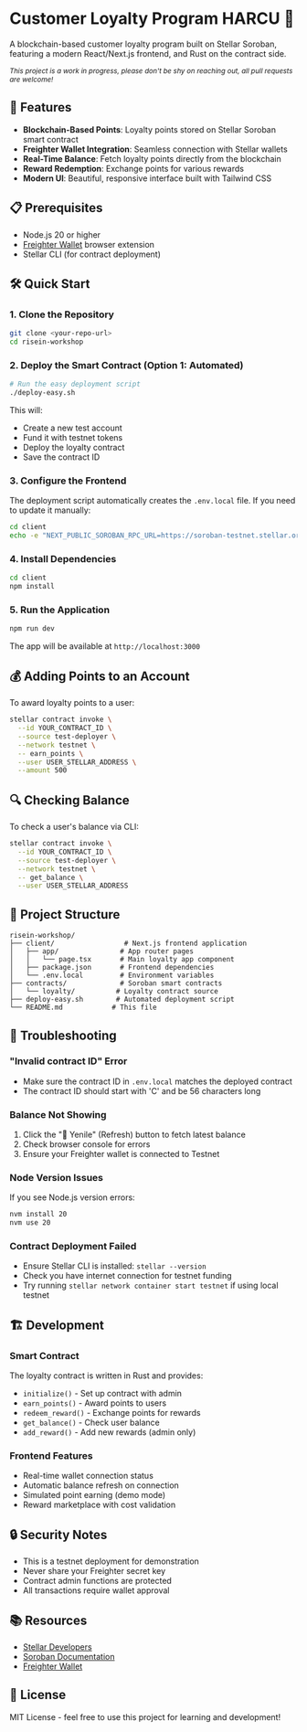 # Customer Loyalty Program HARCU 🌟

A blockchain-based customer loyalty program built on Stellar Soroban, featuring a modern React/Next.js frontend, and Rust on the contract side.

<span style="font-size: 12px;"><em>This project is a work in progress, please don't be shy on reaching out, all pull requests are welcome!</em></span>



## 🚀 Features

- **Blockchain-Based Points**: Loyalty points stored on Stellar Soroban smart contract
- **Freighter Wallet Integration**: Seamless connection with Stellar wallets
- **Real-Time Balance**: Fetch loyalty points directly from the blockchain
- **Reward Redemption**: Exchange points for various rewards
- **Modern UI**: Beautiful, responsive interface built with Tailwind CSS

## 📋 Prerequisites

- Node.js 20 or higher
- [Freighter Wallet](https://www.freighter.app/) browser extension
- Stellar CLI (for contract deployment)

## 🛠️ Quick Start

### 1. Clone the Repository
```bash
git clone <your-repo-url>
cd risein-workshop
```

### 2. Deploy the Smart Contract (Option 1: Automated)
```bash
# Run the easy deployment script
./deploy-easy.sh
```

This will:
- Create a new test account
- Fund it with testnet tokens
- Deploy the loyalty contract
- Save the contract ID

### 3. Configure the Frontend
The deployment script automatically creates the `.env.local` file. If you need to update it manually:

```bash
cd client
echo -e "NEXT_PUBLIC_SOROBAN_RPC_URL=https://soroban-testnet.stellar.org\nNEXT_PUBLIC_CONTRACT_ADDRESS=YOUR_CONTRACT_ID" > .env.local
```

### 4. Install Dependencies
```bash
cd client
npm install
```

### 5. Run the Application
```bash
npm run dev
```

The app will be available at `http://localhost:3000`

## 💰 Adding Points to an Account

To award loyalty points to a user:

```bash
stellar contract invoke \
  --id YOUR_CONTRACT_ID \
  --source test-deployer \
  --network testnet \
  -- earn_points \
  --user USER_STELLAR_ADDRESS \
  --amount 500
```

## 🔍 Checking Balance

To check a user's balance via CLI:

```bash
stellar contract invoke \
  --id YOUR_CONTRACT_ID \
  --source test-deployer \
  --network testnet \
  -- get_balance \
  --user USER_STELLAR_ADDRESS
```

## 📁 Project Structure

```
risein-workshop/
├── client/                 # Next.js frontend application
│   ├── app/               # App router pages
│   │   └── page.tsx       # Main loyalty app component
│   ├── package.json       # Frontend dependencies
│   └── .env.local         # Environment variables
├── contracts/             # Soroban smart contracts
│   └── loyalty/          # Loyalty contract source
├── deploy-easy.sh        # Automated deployment script
└── README.md            # This file
```

## 🔧 Troubleshooting

### "Invalid contract ID" Error
- Make sure the contract ID in `.env.local` matches the deployed contract
- The contract ID should start with 'C' and be 56 characters long

### Balance Not Showing
1. Click the "🔄 Yenile" (Refresh) button to fetch latest balance
2. Check browser console for errors
3. Ensure your Freighter wallet is connected to Testnet

### Node Version Issues
If you see Node.js version errors:
```bash
nvm install 20
nvm use 20
```

### Contract Deployment Failed
- Ensure Stellar CLI is installed: `stellar --version`
- Check you have internet connection for testnet funding
- Try running `stellar network container start testnet` if using local testnet

## 🏗️ Development

### Smart Contract
The loyalty contract is written in Rust and provides:
- `initialize()` - Set up contract with admin
- `earn_points()` - Award points to users
- `redeem_reward()` - Exchange points for rewards
- `get_balance()` - Check user balance
- `add_reward()` - Add new rewards (admin only)

### Frontend Features
- Real-time wallet connection status
- Automatic balance refresh on connection
- Simulated point earning (demo mode)
- Reward marketplace with cost validation

## 🔒 Security Notes

- This is a testnet deployment for demonstration
- Never share your Freighter secret key
- Contract admin functions are protected
- All transactions require wallet approval

## 📚 Resources

- [Stellar Developers](https://developers.stellar.org/)
- [Soroban Documentation](https://soroban.stellar.org/)
- [Freighter Wallet](https://www.freighter.app/)

## 📝 License

MIT License - feel free to use this project for learning and development!
